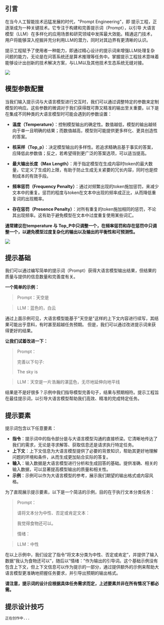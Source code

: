 ## 引言

在当今人工智能技术迅猛发展的时代，"Prompt Engineering"，即 提示工程，正逐渐成为一种关键技术。它专注于构建和完善提示词（Prompt），以引导 大语言模型（LLM）在多样化的应用场景和研究领域中发挥最大效能。精通这门技术，用户将能够深入挖掘并充分利用LLM的潜力，同时对其边界有更清晰的认识。



提示工程赋予了使用者一种能力，即通过精心设计的提示词来增强LLM处理复杂问题的能力，无论是在问答系统还是算术推理等任务中。掌握提示工程技术意味着能够设计出创新的技术解决方案，与LLM以及其他技术生态系统无缝对接。



![](D:\ProgramData\ai-techs\public\Ai-TechArticles\PromptEngineeringGuide\images\p1.jpg)



## 模型参数配置

当我们输入提示词与大语言模型进行交互时，我们可以通过调整特定的参数来定制模型的响应。这些参数的微调对于我们获得既可靠又精准的输出至关重要。以下是在集成不同种类的大语言模型时可能会遇到的参数设置：

- **温度（Temperature）**：控制模型输出的确定性。数值越低，模型的输出越倾向于单一且明确的结果；而数值越高，模型则可能提供更多样化、更具创造性的答案。

- **核采样（Top_p）**：决定模型输出的多样性。若追求精确且基于事实的答案，应降低此参数值；反之，若希望得到更广泛的答案选项，可以适当提高。

- **最大输出长度（Max Length）**：用于指定模型在生成内容时token的最大数量，它定义了生成的上限，有助于防止生成无关紧要的冗长内容，同时也是控制成本的有效手段。

- **频率惩罚（Frequency Penalty）**：通过对频繁出现的token施加惩罚，来减少文本中的重复。惩罚的程度与token在文本中出现的频率成正比，从而降低重复词的出现概率。

- **存在惩罚（Presence Penalty）**：对所有重复的token施加相同的惩罚，不论其出现频率。这有助于避免模型在文本中过度重复使用某些词汇。



**通常建议在temperature 与 Top_P中只调整一个，在频率惩罚和存在惩罚中只调整一个，以避免模型过度复杂化的输出以及输出的平衡性和可预测性。**



![](D:\ProgramData\ai-techs\public\Ai-TechArticles\PromptEngineeringGuide\images\p2.jpg)



## 提示基础

我们可以通过编写简单的提示词（Prompt）获得大语言模型输出结果，但结果的质量与提供的信息数量和完善度有关。



**一个简单的示例：**

> Prompt：天空是

> LLM：蓝色的，白云



通过上面示例可见，大语言模型能基于"天空是"这样的上下文内容进行续写，其结果可能出乎意料，有时甚至超越任务预期。 但是，我们可以通过改进提示词来获得更好的结果。



**让我们试着改进一下：**

> Prompt：
>
> 完善以下句子:
>
> The sky is

> LLM：天空是一片浩瀚的湛蓝色，无尽地延伸向地平线



结果是不是好很多？示例中我们指导模型完善句子，结果与预期相符。提示工程旨在最佳提示词，以引导大语言模型帮助我们高效、精准的完成特定任务。



## 提示要素

提示词包含以下任意要素：

- **指令**：提示词中的指令部分是与大语言模型沟通的直接桥梁。它清晰地传达了我们的需求，无论是寻求解答、获取信息还是请求执行特定任务。
- **上下文**：上下文信息为大语言模型提供了必要的背景知识，帮助其更好地理解问题的环境和条件，从而生成更加贴合实际的答复。
- **输入**：输入数据是大语言模型进行分析和生成回答的基础。提供准确、相关的输入数据，可以显著提高模型输出的质量和相关性。
- **示例**：示例可以作为大语言模型的参考，展示我们期望的输出格式或内容风格。



为了直观展示提示要素，以下是一个简洁的示例，目的在于执行文本分类任务：

> Prompt：
>
> 请将文本分为中性、否定或肯定文本：
>
> 我觉得食物还可以。
>
> 情绪：

> LLM：中性



在以上示例中，我们设定了指令“将文本分类为中性、否定或肯定”，并提供了输入数据“我认为食物还可以”，随后以“情绪：”作为输出的引导词。这个基础示例没有包含上下文，但上下文信息可以作为提示的一部分，通过提供额外的示例来帮助大语言模型更准确地把握任务要求，并引导出预期的输出格式。



**请注意，提示词的设计应根据具体任务需求而定，上述要素并非在所有情况下都必需。**



## 提示设计技巧



```markdown
正在创作中...
```

